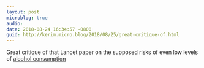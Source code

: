 ```yaml
---
layout: post
microblog: true
audio: 
date: 2018-08-24 16:34:57 -0800
guid: http://kerim.micro.blog/2018/08/25/great-critique-of.html
---
```

Great critique of that Lancet paper on the supposed risks of even low levels of [alcohol consumption](https://medium.com/wintoncentre/the-risks-of-alcohol-again-2ae8cb006a4a)
